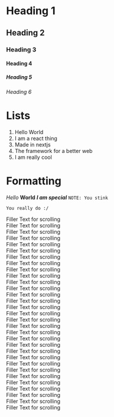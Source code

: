 # Heading 1
## Heading 2
### Heading 3
#### Heading 4
##### Heading 5
###### Heading 6

# Lists
1. Hello World
2. I am a react thing
3. Made in nextjs
4. The framework for a better web
5. I am really cool

# Formatting
*Hello* **World** ***I am special***
`NOTE: You stink`

```
You really do :/
```

Filler Text for scrolling<br>
Filler Text for scrolling<br>
Filler Text for scrolling<br>
Filler Text for scrolling<br>
Filler Text for scrolling<br>
Filler Text for scrolling<br>
Filler Text for scrolling<br>
Filler Text for scrolling<br>
Filler Text for scrolling<br>
Filler Text for scrolling<br>
Filler Text for scrolling<br>
Filler Text for scrolling<br>
Filler Text for scrolling<br>
Filler Text for scrolling<br>
Filler Text for scrolling<br>
Filler Text for scrolling<br>
Filler Text for scrolling<br>
Filler Text for scrolling<br>
Filler Text for scrolling<br>
Filler Text for scrolling<br>
Filler Text for scrolling<br>
Filler Text for scrolling<br>
Filler Text for scrolling<br>
Filler Text for scrolling<br>
Filler Text for scrolling<br>
Filler Text for scrolling<br>
Filler Text for scrolling<br>
Filler Text for scrolling<br>
Filler Text for scrolling<br>
Filler Text for scrolling<br>
Filler Text for scrolling<br>